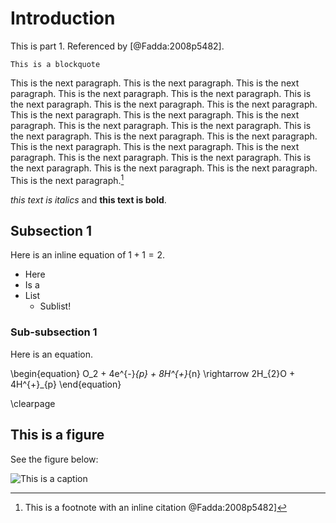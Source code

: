 # Introduction

This is part 1. Referenced by [@Fadda:2008p5482].
    
    This is a blockquote

This is the next paragraph. This is the next paragraph. This is the next paragraph. This is the next paragraph. This is the next paragraph. This is the next paragraph. This is the next paragraph. This is the next paragraph. This is the next paragraph. This is the next paragraph. This is the next paragraph. This is the next paragraph. This is the next paragraph. This is the next paragraph. This is the next paragraph. This is the next paragraph. This is the next paragraph. This is the next paragraph. This is the next paragraph. This is the next paragraph. This is the next paragraph. This is the next paragraph. This is the next paragraph. This is the next paragraph. This is the next paragraph.[^1]

[^1]: This is a footnote with an inline citation @Fadda:2008p5482]

_this text is italics_ and **this text is bold**.

## Subsection 1

Here is an inline equation of $1+1 = 2$.

* Here
* Is a
* List
    * Sublist!

### Sub-subsection 1

Here is an equation.

\begin{equation}
O_2 + 4e^{-}_{p} + 8H^{+}_{n} \rightarrow 2H_{2}O + 4H^{+}_{p}
\end{equation}

\clearpage

## This is a figure

See the figure below:

![This is a caption](images/example.png)

